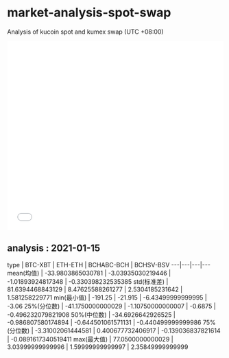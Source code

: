 # market-analysis-spot-swap
Analysis of kucoin spot and kumex swap (UTC +08:00)

<iframe width="100%" height="440" src="./data.html" frameborder="no" border="0" scrolling="no"></iframe>

## analysis : 2021-01-15

type | BTC-XBT | ETH-ETH | BCHABC-BCH | BCHSV-BSV 
---|---|---|---
mean(均值) | -33.9803865030781 | -3.03935030219446 | -1.01893924817348 | -0.330398232535385
std(标准差) | 81.6394468843129 | 8.47625588261277 | 2.5304185231642 | 1.581258229771
min(最小值) | -191.25 | -21.915 | -6.43499999999995 | -3.06
25%(分位数) | -41.1750000000029 | -1.10750000000007 | -0.6875 | -0.496232079821908
50%(中位数) | -34.6926642926525 | -0.986807580174894 | -0.644501061571131 | -0.440499999999986
75%(分位数) | -3.31002061444581 | 0.400677732406917 | -0.139036837821614 | -0.0891617340519411
max(最大值) | 77.0500000000029 | 3.03999999999996 | 1.59999999999997 | 2.35849999999999
